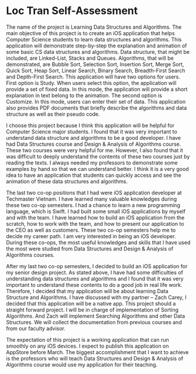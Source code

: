 # Loc Tran Self-Assessment

The name of the project is Learning Data Structures and Algorithms. The main objective of this project is to create an iOS application that helps Computer Science students to learn data structures and algorithms. This application will demonstrate step-by-step the explanation and animation of some basic CS data structures and algorithms. Data structure, that might be included, are Linked-List, Stacks and Queues. Algorithms, that will be demonstrated, are Bubble Sort, Selection Sort, Insertion Sort, Merge Sort, Quick Sort, Heap Sort, Linear Search, Binary Search, Breadth-First Search and Depth-First Search. This application will have two options for users. First option is Study. When users select this option, the application will provide a set of fixed data. In this mode, the application will provide a short explanation in text belong to the animation. The second option is Customize. In this mode, users can enter their set of data. This application also provides PDF documents that briefly describe the algorithms and data structure as well as their pseudo code.

I choose this project because I think this application will be helpful for Computer Science major students. I found that it was very important to understand data structure and algorithms to be a good developer. I have had Data Structures course and Design & Analysis of Algorithms course. These two courses were very helpful for me. However, I also found that it was difficult to deeply understand the contents of these two courses just by reading the texts. I always needed my professors to demonstrate some examples by hand so that we can understand better. I think it is a very good idea to have an application that students can quickly access and see the animation of these data structures and algorithms. 

The last two co-op positions that I had were iOS application developer at Techmaster Vietnam. I have learned many valuable knowledges during these two co-op semesters. I had a chance to learn a new programming language, which is Swift. I had built some small iOS applications by myself and with the team. I have learned how to build an iOS application from the scratch, how to work with the team, and how to present our application to the CEO as well as customers. These two co-op semesters help me to decide my career path. I am very interested in being an iOS developer.  During these co-ops, the most useful knowledges and skills that I have used the most were studied from Data Structures and Design & Analysis of Algorithms courses. 

After my last two co-op semesters, I decided to build an iOS application for my senior design project. As stated above, I have had some difficulties of understanding data structures and algorithms and I found that it was very important to understand these contents to do a good job in real life work. Therefore, I decided that my application will be about learning Data Structure and Algorithms. I have discussed with my partner – Zach Carey, I decided that this application will be a native app. This project should a straight forward project. I will be in charge of implementation of Sorting Algorithms. And Zach will implement Searching Algorithms and other Data Structures. We will collect the documentation from previous courses and from our faculty advisor.

The expectation of this project is a working application that can run smoothly on any iOS devices. I expect to publish this application on AppStore before March. The biggest accomplishment that I want to achieve is the professors who will teach Data Structures and Design & Analysis of Algorithms course would use my application for their teaching.
